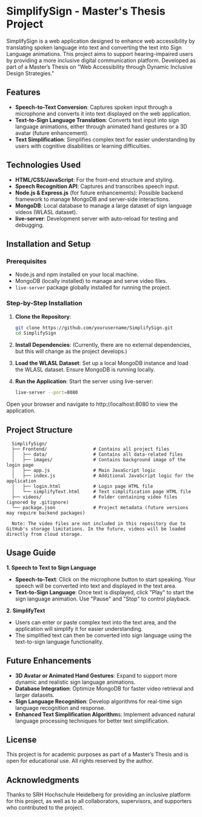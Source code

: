 # SimplifySign - Master's Thesis Project

SimplifySign is a web application designed to enhance web accessibility by translating spoken language into text and converting the text into Sign Language animations. This project aims to support hearing-impaired users by providing a more inclusive digital communication platform. Developed as part of a Master’s Thesis on "Web Accessibility through Dynamic Inclusive Design Strategies."

## Features

- **Speech-to-Text Conversion**: Captures spoken input through a microphone and converts it into text displayed on the web application.
- **Text-to-Sign Language Translation**: Converts text input into sign language animations, either through animated hand gestures or a 3D avatar (future enhancement).
- **Text Simplification**: Simplifies complex text for easier understanding by users with cognitive disabilities or learning difficulties.

## Technologies Used

- **HTML/CSS/JavaScript**: For the front-end structure and styling.
- **Speech Recognition API**: Captures and transcribes speech input.
- **Node.js & Express.js** (for future enhancements): Possible backend framework to manage MongoDB and server-side interactions.
- **MongoDB**: Local database to manage a large dataset of sign language videos (WLASL dataset).
- **live-server**: Development server with auto-reload for testing and debugging.

## Installation and Setup

### Prerequisites

- Node.js and npm installed on your local machine.
- MongoDB (locally installed) to manage and serve video files.
- `live-server` package globally installed for running the project.

### Step-by-Step Installation

1. **Clone the Repository**:
   ```bash
   git clone https://github.com/yourusername/SimplifySign.git
   cd SimplifySign

2. **Install Dependencies**: (Currently, there are no external dependencies, but this will change as the project develops.)

3. **Load the WLASL Dataset**:
Set up a local MongoDB instance and load the WLASL dataset. Ensure MongoDB is running locally.

4. **Run the Application**: Start the server using live-server:
   ```bash
   live-server --port=8080

Open your browser and navigate to http://localhost:8080 to view the application.

## Project Structure
   
      SimplifySign/
      ├── Frontend/                 # Contains all project files
      │   ├── data/                 # Contains all data-related files
      │   ├── images/               # Contains background image of the login page
      │   ├── app.js                # Main JavaScript logic
      │   ├── index.js              # Additional JavaScript logic for the application
      │   ├── login.html            # Login page HTML file
      │   └── simplifyText.html     # Text simplification page HTML file
      ├── videos/                   # Folder containing video files (ignored by .gitignore)
      └── package.json              # Project metadata (future versions may require backend packages)

      Note: The video files are not included in this repository due to GitHub's storage limitations. In the future, videos will be loaded directly from cloud storage.


## Usage Guide
   **1. Speech to Text to Sign Language**
   - **Speech-to-Text**: Click on the microphone button to start speaking. Your speech will be converted into text and displayed in the text area.
   - **Text-to-Sign Language**: Once text is displayed, click "Play" to start the sign language animation. Use "Pause" and "Stop" to control playback.
     
   **2. SimplifyText**
   - Users can enter or paste complex text into the text area, and the application will simplify it for easier understanding.
   - The simplified text can then be converted into sign language using the text-to-sign language functionality.

## Future Enhancements
- **3D Avatar or Animated Hand Gestures**: Expand to support more dynamic and realistic sign language animations.
- **Database Integration**: Optimize MongoDB for faster video retrieval and larger datasets.
- **Sign Language Recognition**: Develop algorithms for real-time sign language recognition and response.
- **Enhanced Text Simplification Algorithm**s: Implement advanced natural language processing techniques for better text simplification.

## License
This project is for academic purposes as part of a Master’s Thesis and is open for educational use. All rights reserved by the author.

## Acknowledgments
Thanks to SRH Hochschule Heidelberg for providing an inclusive platform for this project, as well as to all collaborators, supervisors, and supporters who contributed to the project.

